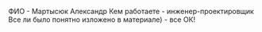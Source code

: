 
ФИО                                         - Мартысюк Александр
Кем работаете                               - инженер-проектировщик
Все ли было понятно изложено в материале)   - все ОК!